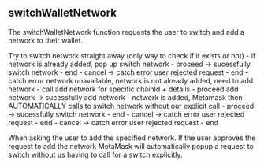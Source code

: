   ## switchWalletNetwork 
  The switchWalletNetwork function requests the user to switch and add a network to their wallet.

  Try to switch network straight away (only way to check if it exists or not)
         - if network is already added, pop up switch network
           - proceed -> sucessfully switch network
             - end
           - cancel -> catch error user rejected request
             - end
         - catch error network unavailable, network is not already added, need to add network
           - call add network for specific chainId + details
             - proceed add network -> sucessfully add network
             - network is added, Metamask then AUTOMATICALLY calls to switch network without our explicit call
               - proceed -> sucessfully switch network
                 - end
               - cancel -> catch error user rejected request
                 - end
           - cancel -> catch error user rejected request
             - end


When asking the user to add the specified network. If the user approves the request to add the network MetaMask will automatically popup a request to switch without us having to call for a switch explicitly.